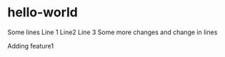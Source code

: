 # hello-world
Some lines
Line 1
Line2
Line 3
Some more changes
and change in lines


Adding feature1
